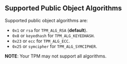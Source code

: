 Supported Public Object Algorithms
----------------------------------

Supported public object algorithms are:

  * `0x1` or `rsa` for `TPM_ALG_RSA` (**default**).
  * `0x8` or `keyedhash` for `TPM_ALG_KEYEDHASH`.
  * `0x23` or `ecc` for `TPM_ALG_ECC`.
  * `0x25` or `symcipher` for `TPM_ALG_SYMCIPHER`.

**NOTE**: Your TPM may not support all algorithms.
